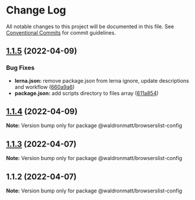 # Change Log

All notable changes to this project will be documented in this file.
See [Conventional Commits](https://conventionalcommits.org) for commit guidelines.

## [1.1.5](https://github.com/waldronmatt/shareable-configs/compare/@waldronmatt/browserslist-config@1.1.4...@waldronmatt/browserslist-config@1.1.5) (2022-04-09)


### Bug Fixes

* **lerna.json:** remove package.json from lerna ignore, update descriptions and workflow ([660a9a6](https://github.com/waldronmatt/shareable-configs/commit/660a9a60858863dca1d4b87cb0a3c49ffd2186b6))
* **package.json:** add scripts directory to files array ([611a854](https://github.com/waldronmatt/shareable-configs/commit/611a8546f5c398404e5f226d61b5b42939944cc9))





## [1.1.4](https://github.com/waldronmatt/shareable-configs/compare/@waldronmatt/browserslist-config@1.1.3...@waldronmatt/browserslist-config@1.1.4) (2022-04-09)

**Note:** Version bump only for package @waldronmatt/browserslist-config





## [1.1.3](https://github.com/waldronmatt/shareable-configs/compare/@waldronmatt/browserslist-config@1.1.2...@waldronmatt/browserslist-config@1.1.3) (2022-04-07)

**Note:** Version bump only for package @waldronmatt/browserslist-config





## 1.1.2 (2022-04-07)

**Note:** Version bump only for package @waldronmatt/browserslist-config
